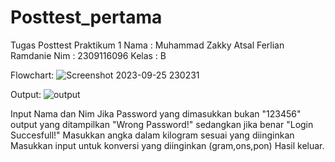 # Posttest_pertama
Tugas Posttest Praktikum 1
Nama : Muhammad Zakky Atsal Ferlian Ramdanie
Nim  : 2309116096
Kelas  : B



Flowchart: ![Screenshot 2023-09-25 230231](https://github.com/zkyatsl/Posttest_pertama/assets/98721112/e8c624f1-a292-4026-9ba6-ba7b52f21773)














Output: ![output](https://github.com/zkyatsl/Posttest_pertama/assets/98721112/8e15257b-e6f6-492e-892f-621c480ece38)















Input Nama dan Nim
Jika Password yang dimasukkan bukan "123456" output yang ditampilkan "Wrong Password!" sedangkan jika benar "Login Succesfull!"
Masukkan angka dalam kilogram sesuai yang diinginkan
Masukkan input untuk konversi yang diinginkan (gram,ons,pon)
Hasil keluar.
